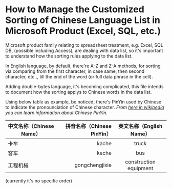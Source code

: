 # How to Manage the Customized Sorting of Chinese Language List in Microsoft Product (Excel, SQL, etc.)

Microsoft product family relating to spreadsheet treatment, e.g. Excel, SQL DB, (possible including Access), are dealing with data list, so it's important to understand how the sorting rules applying to the data list.

In English language, by default, there're A-Z and Z-A methods, for sorting via comparing from the first character, in case same, then second character, etc.., till the end of the word (or full data phrase in the cell).

Adding double-bytes language, it's becoming complicated, this file intends to document how the sorting applys to Chinese words in the data list.

Using below table as example, be noticed, there's PinYin used by Chinese to indicate the pronounciation of Chinese character.
*From [here in wikipedia](https://en.wikipedia.org/wiki/Pinyin) you can learn information about Chinese PinYin.*

|中文名称（Chinese Name）|拼音名称（Chinese PinYin）|英文名称（English Name）|
|-----------------------|-----------------------:| :--------------------:|
|卡车 |kache |truck |
|客车 |keche |bus |
|工程机械 |gongchengjixie |construction equipment|
(currently it's no specific order)


